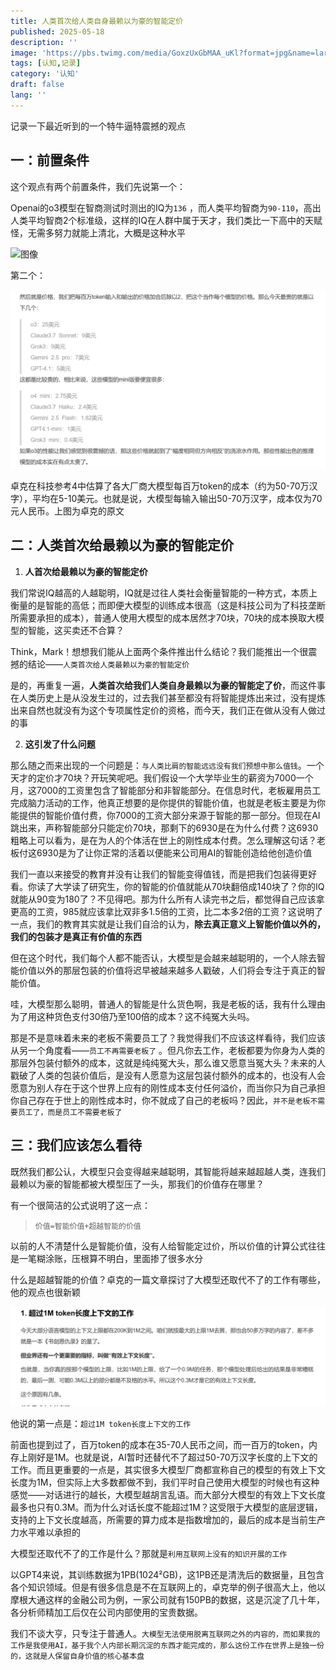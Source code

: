 ```yaml
---
title: 人类首次给人类自身最赖以为豪的智能定价
published: 2025-05-18
description: ''
image: 'https://pbs.twimg.com/media/GoxzUxGbMAA_uKl?format=jpg&name=large'
tags: [认知,记录]
category: '认知'
draft: false 
lang: ''
---
```


记录一下最近听到的一个特牛逼特震撼的观点

## 一：前置条件

这个观点有两个前置条件，我们先说第一个：

Openai的o3模型在智商测试时测出的IQ为`136` ，而人类平均智商为`90-110`，高出人类平均智商2个标准级，这样的IQ在人群中属于天才，我们类比一下高中的天赋怪，无需多努力就能上清北，大概是这种水平

![图像](https://pbs.twimg.com/media/GoxzUxGbMAA_uKl?format=jpg&name=large)

第二个：

![](assets/images/2025-05-18-11-47-05-image.png)

卓克在科技参考4中估算了各大厂商大模型每百万token的成本（约为50-70万汉字），平均在5-10美元。也就是说，大模型每输入输出50-70万汉字，成本仅为70元人民币。上图为卓克的原文

## 二：人类首次给最赖以为豪的智能定价

1. **人首次给最赖以为豪的智能定价**

我们常说IQ越高的人越聪明，IQ就是过往人类社会衡量智能的一种方式，本质上衡量的是智能的高低；而即便大模型的训练成本很高（这是科技公司为了科技垄断所需要承担的成本），普通人使用大模型的成本居然才70块，70块的成本换取大模型的智能，这买卖还不合算？

Think，Mark！想想我们能从上面两个条件推出什么结论？我们能推出一个很震撼的结论——`人类首次给人类最赖以为豪的智能定价`

是的，再重复一遍，**人类首次给我们人类自身最赖以为豪的智能定了价**，而这件事在人类历史上是从没发生过的，过去我们甚至都没有将智能提炼出来过，没有提炼出来自然也就没有为这个专项属性定价的资格，而今天，我们正在做从没有人做过的事

2. **这引发了什么问题**

那么随之而来出现的一个问题是：`与人类比肩的智能远远没有我们预想中那么值钱`。一个天才的定价才70块？开玩笑呢吧。我们假设一个大学毕业生的薪资为7000一个月，这7000的工资里包含了智能部分和非智能部分。在信息时代，老板雇用员工完成脑力活动的工作，他真正想要的是你提供的智能价值，也就是老板主要是为你能提供的智能价值付费，你7000的工资大部分来源于智能的那一部分。但现在AI跳出来，声称智能部分只能定价70块，那剩下的6930是在为什么付费？这6930粗略上可以看为，是在为人的个体活在世上的刚性成本付费。怎么理解这句话？老板付这6930是为了让你正常的活着以便能来公司用AI的智能创造给他创造价值

我们一直以来接受的教育并没有让我们的智能变得值钱，而是把我们包装得更好看。你读了大学读了研究生，你的智能的价值就能从70块翻倍成140块了？你的IQ就能从90变为180了？不见得吧。那为什么所有人读完书之后，都觉得自己应该拿更高的工资，985就应该拿比双非多1.5倍的工资，比二本多2倍的工资？这说明了一点，我们的教育其实就是让我们自洽的认为，**除去真正意义上智能价值以外的，我们的包装才是真正有价值的东西**

但在这个时代，我们每个人都不能否认，大模型是会越来越聪明的，一个人除去智能价值以外的那层包装的价值将迟早被越来越多人戳破，人们将会专注于真正的智能价值。

哇，大模型那么聪明，普通人的智能是什么货色啊，我是老板的话，我有什么理由为了用这种货色支付30倍乃至100倍的成本？这不纯冤大头吗。

那是不是意味着未来的老板不需要员工了？我觉得我们不应该这样看待，我们应该从另一个角度看——`员工不再需要老板了` 。但凡你去工作，老板都要为你身为人类的那层外包装付额外的成本，这就是纯纯冤大头，那么谁又愿意当冤大头？未来的人戳破了人类的包装价值后，是没有人愿意为这层包装付额外的成本的，也没有人会愿意为别人存在于这个世界上应有的刚性成本支付任何溢价，而当你只为自己承担你自己存在于世上的刚性成本时，你不就成了自己的老板吗？因此，`并不是老板不需要员工了，而是员工不需要老板了`

## 三：我们应该怎么看待

既然我们都公认，大模型只会变得越来越聪明，其智能将越来越超越人类，连我们最赖以为豪的智能都被大模型压了一头，那我们的价值存在哪里？

有一个很简洁的公式说明了这一点：

> `价值=智能价值+超越智能的价值`

以前的人不清楚什么是智能价值，没有人给智能定过价，所以价值的计算公式往往是一笔糊涂账，压根算不明白，里面掺了很多水分

什么是超越智能的价值？卓克的一篇文章探讨了大模型还取代不了的工作有哪些，他的观点也很新颖

![](assets/images/2025-05-18-14-31-38-image.png)

他说的第一点是：`超过1M token长度上下文的工作`

前面也提到过了，百万token的成本在35-70人民币之间，而一百万的token，内存上刚好是1M。也就是说，AI暂时还替代不了超过50-70万汉字长度的上下文的工作。而且更重要的一点是，其实很多大模型厂商都宣称自己的模型的有效上下文长度为1M，但实际上大多数都做不到，我们平时自己使用大模型的时候也有这种感觉——对话进行的越长，大模型越胡言乱语。而大部分大模型的有效上下文长度最多也只有0.3M。而为什么对话长度不能超过1M？这受限于大模型的底层逻辑，支持的上下文长度越高，所需要的算力成本是指数增加的，最后的成本是当前生产力水平难以承担的

大模型还取代不了的工作是什么？那就是`利用互联网上没有的知识开展的工作`

以GPT4来说，其训练数据为1PB(1024²GB)，这1PB还是清洗后的数据量，且包含各个知识领域。但是有很多信息是不在互联网上的，卓克举的例子很高大上，他以摩根大通这样的金融公司为例，一家公司就有150PB的数据，这是沉淀了几十年，各分析师精加工后仅在公司内部使用的宝贵数据。

我们不谈大亨，只专注于普通人。`大模型无法使用脱离互联网之外的内容的，而如果我的工作是我使用AI，基于我个人内部长期沉淀的东西才能完成的，那么这份工作在世界上是独一份的，这就是人保留自身价值的核心基本盘`
